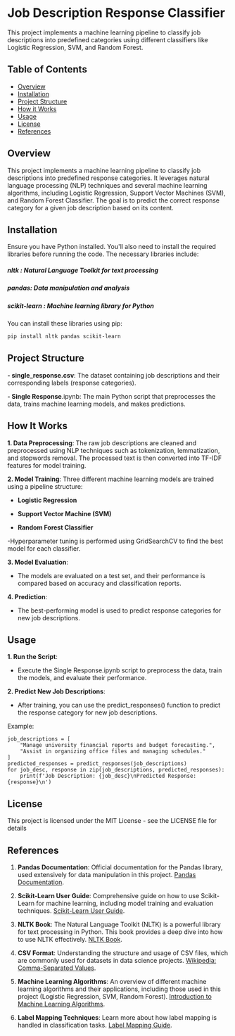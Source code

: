 #  Job Description Response Classifier
This project implements a machine learning pipeline to classify job descriptions into predefined categories using different classifiers like Logistic Regression, SVM, and Random Forest.

## Table of Contents
- [Overview](#overview)
- [Installation](#installation)
- [Project Structure](#projectstructure)
- [How it Works](#howitworks)
- [Usage](#usage)
- [License](#license)
- [References](#references)

## Overview

This project implements a machine learning pipeline to classify job descriptions into predefined response categories. It leverages natural language processing (NLP) techniques and several machine learning algorithms, including Logistic Regression, Support Vector Machines (SVM), and Random Forest Classifier. The goal is to predict the correct response category for a given job description based on its content.


## Installation
Ensure you have Python installed. You'll also need to install the required libraries before running the code. The necessary libraries include:

##### nltk : Natural Language Toolkit for text processing
##### pandas: Data manipulation and analysis
##### scikit-learn : Machine learning library for Python

You can install these libraries using pip:

```bash
pip install nltk pandas scikit-learn
```
## Project Structure

**- single_response.csv**: The dataset containing job descriptions and their corresponding labels (response categories).

**- Single Response**.ipynb: The main Python script that preprocesses the data, trains machine learning models, and makes predictions.


## How It Works
**1. Data Preprocessing**:
The raw job descriptions are cleaned and preprocessed using NLP techniques such as tokenization, lemmatization, and stopwords removal.
The processed text is then converted into TF-IDF features for model training.

**2. Model Training**:
Three different machine learning models are trained using a pipeline structure:

- **Logistic Regression**

- **Support Vector Machine (SVM)**

- **Random Forest Classifier**

-Hyperparameter tuning is performed using GridSearchCV to find the best model for each classifier.

**3. Model Evaluation**:

- The models are evaluated on a test set, and their performance is compared based on accuracy and classification reports.
  
**4. Prediction**:

- The best-performing model is used to predict response categories for new job descriptions.

## Usage

**1. Run the Script**:
- Execute the Single Response.ipynb script to preprocess the data, train the models, and evaluate their performance.

**2. Predict New Job Descriptions**:

- After training, you can use the predict_responses() function to predict the response category for new job descriptions.

Example:
```
job_descriptions = [
    "Manage university financial reports and budget forecasting.",
    "Assist in organizing office files and managing schedules."
]
predicted_responses = predict_responses(job_descriptions)
for job_desc, response in zip(job_descriptions, predicted_responses):
    print(f'Job Description: {job_desc}\nPredicted Response: {response}\n')
```

## License
This project is licensed under the MIT License - see the LICENSE file for details

## References

1. **Pandas Documentation**: Official documentation for the Pandas library, used extensively for data manipulation in this project. [Pandas Documentation](https://pandas.pydata.org/pandas-docs/stable/).

2. **Scikit-Learn User Guide**: Comprehensive guide on how to use Scikit-Learn for machine learning, including model training and evaluation techniques. [Scikit-Learn User Guide](https://scikit-learn.org/stable/user_guide.html).

3. **NLTK Book**: The Natural Language Toolkit (NLTK) is a powerful library for text processing in Python. This book provides a deep dive into how to use NLTK effectively. [NLTK Book](https://www.nltk.org/book/).

4. **CSV Format**: Understanding the structure and usage of CSV files, which are commonly used for datasets in data science projects. [Wikipedia: Comma-Separated Values](https://en.wikipedia.org/wiki/Comma-separated_values).

5. **Machine Learning Algorithms**: An overview of different machine learning algorithms and their applications, including those used in this project (Logistic Regression, SVM, Random Forest). [Introduction to Machine Learning Algorithms](https://machinelearningmastery.com/a-tour-of-machine-learning-algorithms/).

6. **Label Mapping Techniques**: Learn more about how label mapping is handled in classification tasks. [Label Mapping Guide](https://example.com/label-mapping).


